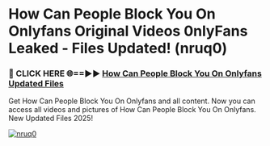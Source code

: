 # How Can People Block You On Onlyfans Original Videos 0nlyFans Leaked - Files Updated! (nruq0)

<h3>🔴 CLICK HERE 🌐==►► <a href="https://tinyurl.com/2m67pmp6" rel="nofollow">How Can People Block You On Onlyfans Updated Files</a></h3>

Get How Can People Block You On Onlyfans and all content. Now you can access all videos and pictures of How Can People Block You On Onlyfans. New Updated Files 2025!

[![nruq0](https://i.imgur.com/H4QAA4z.gif)](https://tinyurl.com/2m67pmp6)